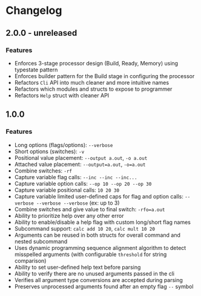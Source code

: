 # Changelog

## 2.0.0 - unreleased

### Features
- Enforces 3-stage processor design (Build, Ready, Memory) using typestate pattern
- Enforces builder pattern for the Build stage in configuring the processor
- Refactors `Cli` API into much cleaner and more intuitive names
- Refactors which modules and structs to expose to programmer
- Refactors `Help` struct with cleaner API

## 1.0.0

### Features 
- Long options (flags/options): `--verbose`
- Short options (switches): `-v`
- Positional value placement: `--output a.out`, `-o a.out`
- Attached value placement: `--output=a.out`, `-o=a.out`
- Combine switches: `-rf`
- Capture variable flag calls: `--inc --inc --inc...`
- Capture variable option calls: `--op 10 --op 20 --op 30`
- Capture variable positional calls: `10 20 30`
- Capture variable limited user-defined caps for flag and option calls: `--verbose --verbose --verbose` (ex: up to 3)
- Combine switches and give value to final switch: `-rfo=a.out`
- Ability to prioritize help over any other error
- Ability to enable/disable a help flag with custom long/short flag names
- Subcommand support: `calc add 10 20`, `calc mult 10 20`
- Arguments can be reused in both structs for overall command and nested subcommand
- Uses dynamic programming sequence alignment algorithm to detect misspelled arguments (with configurable `threshold` for string comparison)
- Ability to set user-defined help text before parsing
- Ability to verify there are no unused arguments passed in the cli
- Verifies all argument type conversions are accepted during parsing
- Preserves unprocessed arguments found after an empty flag `--` symbol